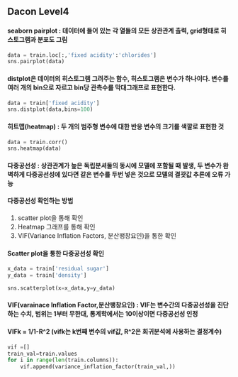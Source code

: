 ## Dacon Level4
#### seaborn pairplot : 데이터에 들어 있는 각 열들의 모든 상관관계 출력, grid형태로 히스토그램과 분포도 그림
``` python
data = train.loc[:,'fixed acidity':'chlorides']
sns.pairplot(data)
```
#### distplot은 데이터의 히스토그램 그려주는 함수, 히스토그램은 변수가 하나이다. 변수를 여러 개의 bin으로 자르고 bin당 관측수를 막대그래프로 표현한다.
``` python
data = train['fixed acidity']
sns.distplot(data,bins=100)
```
#### 히트맵(heatmap) : 두 개의 범주형 변수에 대한 반응 변수의 크기를 색깔로 표현한 것
``` python
data = train.corr()
sns.heatmap(data)
```
#### 다중공선성 : 상관관계가 높은 독립분셔둘의 동시에 모델에 포함될 때 발생, 두 변수가 완벽하게 다중공선성에 있다면 같은 변수를 두번 넣은 것으로 모델의 결괏값 추론에 오류 가능
#### 다중공선성 확인하는 방법
1. scatter plot을 통해 확인
2. Heatmap 그래프를 통해 확인
3. VIF(Variance Inflation Factors, 분산팽창요인)을 통한 확인
#### Scatter plot을 통한 다중공선성 확인
``` python
x_data = train['residual sugar']
y_data = train['density']

sns.scatterplot(x=x_data,y=y_data)
```
#### VIF(varainace Inflation Factor,분산팽창요인) : VIF는 변수간의 다중공선성을 진단하는 수치, 범위는 1부터 무한대, 통계학에서는 10이상이면 다중공선성 인정
#### VIFk = 1/1-R^2 (vifk는 k번째 변수의 vif값, R^2은 회귀분석에 사용하는 결정계수)
``` python
vif =[]
train_val=train.values
for i in range(len(train.columns)):
    vif.append(variance_inflation_factor(train_val,))
```